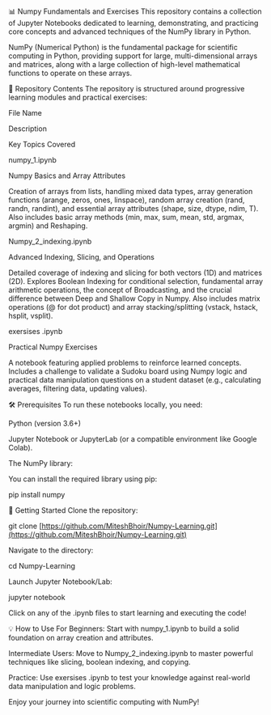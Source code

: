 📊 Numpy Fundamentals and Exercises
This repository contains a collection of Jupyter Notebooks dedicated to learning, demonstrating, and practicing core concepts and advanced techniques of the NumPy library in Python.

NumPy (Numerical Python) is the fundamental package for scientific computing in Python, providing support for large, multi-dimensional arrays and matrices, along with a large collection of high-level mathematical functions to operate on these arrays.

📂 Repository Contents
The repository is structured around progressive learning modules and practical exercises:

File Name

Description

Key Topics Covered

numpy_1.ipynb

Numpy Basics and Array Attributes

Creation of arrays from lists, handling mixed data types, array generation functions (arange, zeros, ones, linspace), random array creation (rand, randn, randint), and essential array attributes (shape, size, dtype, ndim, T). Also includes basic array methods (min, max, sum, mean, std, argmax, argmin) and Reshaping.

Numpy_2_indexing.ipynb

Advanced Indexing, Slicing, and Operations

Detailed coverage of indexing and slicing for both vectors (1D) and matrices (2D). Explores Boolean Indexing for conditional selection, fundamental array arithmetic operations, the concept of Broadcasting, and the crucial difference between Deep and Shallow Copy in Numpy. Also includes matrix operations (@ for dot product) and array stacking/splitting (vstack, hstack, hsplit, vsplit).

exersises .ipynb

Practical Numpy Exercises

A notebook featuring applied problems to reinforce learned concepts. Includes a challenge to validate a Sudoku board using Numpy logic and practical data manipulation questions on a student dataset (e.g., calculating averages, filtering data, updating values).

🛠️ Prerequisites
To run these notebooks locally, you need:

Python (version 3.6+)

Jupyter Notebook or JupyterLab (or a compatible environment like Google Colab).

The NumPy library:

You can install the required library using pip:

pip install numpy

🚀 Getting Started
Clone the repository:

git clone [https://github.com/MiteshBhoir/Numpy-Learning.git](https://github.com/MiteshBhoir/Numpy-Learning.git)

Navigate to the directory:

cd Numpy-Learning

Launch Jupyter Notebook/Lab:

jupyter notebook

Click on any of the .ipynb files to start learning and executing the code!

💡 How to Use
For Beginners: Start with numpy_1.ipynb to build a solid foundation on array creation and attributes.

Intermediate Users: Move to Numpy_2_indexing.ipynb to master powerful techniques like slicing, boolean indexing, and copying.

Practice: Use exersises .ipynb to test your knowledge against real-world data manipulation and logic problems.

Enjoy your journey into scientific computing with NumPy!
